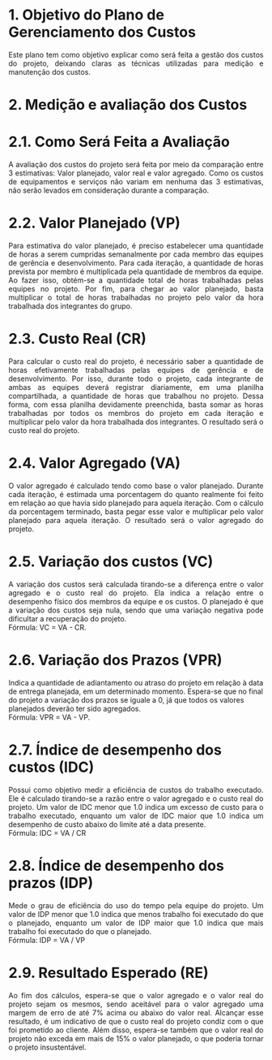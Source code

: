 # 1. Objetivo do Plano de Gerenciamento dos Custos

<p align="justify">Este plano tem como objetivo explicar como será feita a gestão dos custos do projeto, deixando claras as técnicas utilizadas para medição e manutenção dos custos.</p>

# 2. Medição e avaliação dos Custos

# 2.1. Como Será Feita a Avaliação

<p align="justify">A avaliação dos custos do projeto será feita por meio da comparação entre 3 estimativas: Valor planejado, valor real e valor agregado. Como os custos de equipamentos e serviços não variam em nenhuma das 3 estimativas, não serão levados em consideração durante a comparação.</p>

# 2.2. Valor Planejado (VP)

<p align="justify">Para estimativa do valor planejado, é preciso estabelecer uma quantidade de horas a serem cumpridas semanalmente por cada membro das equipes de gerência e desenvolvimento. Para cada iteração, a quantidade de horas prevista por membro é multiplicada pela quantidade de membros da equipe. Ao fazer isso, obtém-se a quantidade total de horas trabalhadas pelas equipes no projeto. Por fim, para chegar ao valor planejado, basta multiplicar o total de horas trabalhadas no projeto pelo valor da hora trabalhada dos integrantes do grupo.</p>

# 2.3. Custo Real (CR)

<p align="justify">Para calcular o custo real do projeto, é necessário saber a quantidade de horas efetivamente trabalhadas pelas equipes de gerência e de desenvolvimento. Por isso, durante todo o projeto, cada integrante de ambas as equipes deverá registrar diariamente, em uma planilha compartilhada, a quantidade de horas que trabalhou no projeto. Dessa forma, com essa planilha devidamente preenchida, basta somar as horas trabalhadas por todos os membros do projeto em cada iteração e multiplicar pelo valor da hora trabalhada dos integrantes. O resultado será o custo real do projeto.</p>

# 2.4. Valor Agregado (VA)

<p align="justify">O valor agregado é calculado tendo como base o valor planejado. Durante cada iteração, é estimada uma porcentagem do quanto realmente foi feito em relação ao que havia sido planejado para aquela iteração. Com o cálculo da porcentagem terminado, basta pegar esse valor e multiplicar pelo valor planejado para aquela iteração. O resultado será o valor agregado do projeto.</p>

# 2.5. Variação dos custos (VC)

<p align="justify">A variação dos custos será calculada tirando-se a diferença entre o valor agregado e o custo real do projeto. Ela indica a relação entre o desempenho físico dos membros da equipe e os custos. O planejado é 
que a variação dos custos seja nula, sendo que uma variação negativa pode dificultar a recuperação do projeto.
<br>
Fórmula: VC = VA - CR.
</p>

# 2.6. Variação dos Prazos (VPR)
</p align="justify">Indica a quantidade de adiantamento ou atraso do projeto em relação à data de entrega planejada, em um determinado momento. Espera-se que no final do projeto a variação dos prazos se iguale a 0, já que todos os valores planejados deverão ter sido agregados.
<br>
Fórmula: VPR = VA - VP.
</p>

# 2.7. Índice de desempenho dos custos (IDC)

<p align="justify">Possui como objetivo medir a eficiência de custos do trabalho executado. Ele é calculado tirando-se a razão entre o valor agregado e o custo real do projeto. Um valor de IDC menor que 1.0 indica um excesso de custo para o trabalho executado, enquanto um valor de IDC maior que 1.0 indica um desempenho de custo abaixo do limite até a data presente.
<br>
Fórmula: IDC = VA / CR
</p>

# 2.8. Índice de desempenho dos prazos (IDP)

<p align="justify">Mede o grau de eficiência do uso do tempo pela equipe do projeto. Um valor de IDP menor que 1.0 indica que menos trabalho foi executado do que o planejado, enquanto um valor de IDP maior que 1.0 indica que mais trabalho foi executado do que o planejado.
<br>
Fórmula: IDP = VA / VP
</p>

# 2.9. Resultado Esperado (RE)

<p align="justify">Ao fim dos cálculos, espera-se que o valor agregado e o valor real do projeto sejam os mesmos, sendo aceitável para o valor agregado uma margem de erro de até 7% acima ou abaixo do valor real. Alcançar esse resultado, é um indicativo de que o custo real do projeto condiz com o que foi prometido ao cliente. Além disso, espera-se também que o valor real do projeto não exceda em mais de 15% o valor planejado, o que poderia tornar o projeto insustentável.</p>


